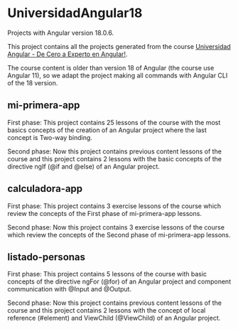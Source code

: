 # UniversidadAngular18

Projects with Angular version 18.0.6.

This project contains all the projects generated from the course [Universidad Angular - De Cero a Experto en Angular!](https://www.udemy.com/course/angular-de-cero-a-experto-angular-2-framework-javascript-html-css/).

The course content is older than version 18 of Angular (the course use Angular 11), so we adapt the project making all commands with Angular CLI of the 18 version.

## mi-primera-app

First phase: This project contains 25 lessons of the course with the most basics concepts of the creation of an Angular project where the last concept is Two-way binding.

Second phase: Now this project contains previous content lessons of the course and this project contains 2 lessons with the basic concepts of the directive ngIf (@if and @else) of an Angular project. 

## calculadora-app

First phase: This project contains 3 exercise lessons of the course which review the concepts of the First phase of mi-primera-app lessons.

Second phase: Now this project contains 3 exercise lessons of the course which review the concepts of the Second phase of mi-primera-app lessons.

## listado-personas

First phase: This project contains 5 lessons of the course with basic concepts of the directive ngFor (@for) of an Angular project and component communication with @Input and @Output. 

Second phase: Now this project contains previous content lessons of the course and this project contains 2 lessons with the concept of local reference (#element) and ViewChild (@ViewChild) of an Angular project.